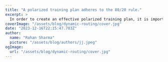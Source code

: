 ```yaml
---
title: "A polarized training plan adheres to the 80/20 rule."
excerpt: >
  In order to create an effective polarized training plan, it is important to incorporate a variety of workout types. This includes workouts centered around the turnover point, interval workouts, and ge
coverImage: "/assets/blog/dynamic-routing/cover.jpg"
date: "2023-12-16T22:15:47.703Z"
author:
  name: "Rohan Sharma"
  picture: "/assets/blog/authors/jj.jpeg"
ogImage:
  url: "/assets/blog/dynamic-routing/cover.jpg"
---
```



